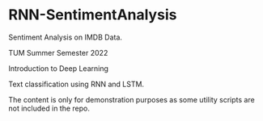 # RNN-SentimentAnalysis
Sentiment Analysis on IMDB Data.

TUM Summer Semester 2022

Introduction to Deep Learning

Text classification using RNN and LSTM.

The content is only for demonstration purposes as some utility scripts are not included in the repo.
